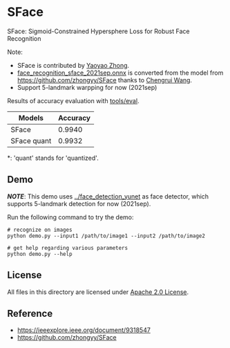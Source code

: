 # SFace

SFace: Sigmoid-Constrained Hypersphere Loss for Robust Face Recognition

Note:

- SFace is contributed by [Yaoyao Zhong](https://github.com/zhongyy/SFace).
- [face_recognition_sface_2021sep.onnx](./face_recognition_sface_2021sep.onnx) is converted from the model from https://github.com/zhongyy/SFace thanks to [Chengrui Wang](https://github.com/crywang).
- Support 5-landmark warpping for now (2021sep)

Results of accuracy evaluation with [tools/eval](../../tools/eval).

| Models      | Accuracy |
| ----------- | -------- |
| SFace       | 0.9940   |
| SFace quant | 0.9932   |

\*: 'quant' stands for 'quantized'.

## Demo

***NOTE***: This demo uses [../face_detection_yunet](../face_detection_yunet) as face detector, which supports 5-landmark detection for now (2021sep).

Run the following command to try the demo:

```shell
# recognize on images
python demo.py --input1 /path/to/image1 --input2 /path/to/image2

# get help regarding various parameters
python demo.py --help
```

## License

All files in this directory are licensed under [Apache 2.0 License](./LICENSE).

## Reference

- https://ieeexplore.ieee.org/document/9318547
- https://github.com/zhongyy/SFace

